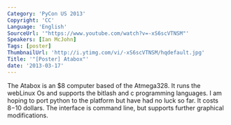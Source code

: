 ```yaml
---
Category: 'PyCon US 2013'
Copyright: 'CC'
Language: 'English'
SourceUrl: '"https://www.youtube.com/watch?v=-xS6scVTNSM"'
Speakers: [Ian McJohn]
Tags: [poster]
ThumbnailUrl: 'http://i.ytimg.com/vi/-xS6scVTNSM/hqdefault.jpg'
Title: '"[Poster] Atabox"'
date: '2013-03-17'
---
```

The Atabox is an $8 computer based of the Atmega328. It runs the webLinux Os and supports the bitlash and c programming languages. I am hoping to port python to the platform but have had no luck so far. It costs $8-$10 dollars. The interface is command line, but supports further graphical modifications.
